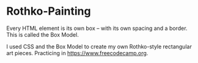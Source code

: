 # Rothko-Painting

Every HTML element is its own box – with its own spacing and a border. This is called the Box Model.

I used CSS and the Box Model to create my own Rothko-style rectangular art pieces. Practicing in https://www.freecodecamp.org.
